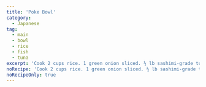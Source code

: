 ```yaml
---
title: 'Poke Bowl'
category:
  - Japanese
tag:
  - main
  - bowl
  - rice
  - fish
  - tuna
excerpt: 'Cook 2 cups rice. 1 green onion sliced. ½ lb sashimi-grade tuna in bite size cubes. ½ lb sashimi-grade salmon in bite size cubes. Add fish, onion, green onion, 3 tbsp soy sauce, 1 tbsp sesame oil, 2 tsp rice vinegar, ⅛ tsp salt, sesame seeds to bowl and mix. Cover poke and marinate for at least 1 hour. Serve with rice, avocado, shelled edamame, cucumber, red radish, ginger, shiso leaves, furikake.'
noRecipe: 'Cook 2 cups rice. 1 green onion sliced. ½ lb sashimi-grade tuna in bite size cubes. ½ lb sashimi-grade salmon in bite size cubes. Add fish, onion, green onion, 3 tbsp soy sauce, 1 tbsp sesame oil, 2 tsp rice vinegar, ⅛ tsp salt, sesame seeds to bowl and mix. Cover poke and marinate for at least 1 hour. Serve with rice, avocado, shelled edamame, cucumber, red radish, ginger, shiso leaves, furikake.'
noRecipeOnly: true
---
```

